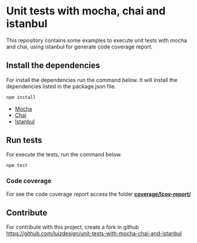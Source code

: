 # Unit tests with mocha, chai and istanbul

This repository contains some examples to execute unit tests with mocha and chai, using istanbul for generate code coverage report.


## Install the dependencies

For install the dependencies run the command below. It will install the dependencies listed in the package.json file.
```sh
npm install
```

- [Mocha](http://mochajs.org/)
- [Chai](http://chaijs.com/)
- [Istanbul](https://gotwarlost.github.io/istanbul/)


## Run tests

For execute the tests, run the command below.
```sh
npm test
```


### Code coverage
For see the code coverage report access the folder **[coverage/lcov-report/](https://github.com/luizdesign/unit-tests-with-mocha-chai-and-istanbul/coverage/lcov-report)**


## Contribute
For contribute with this project, create a fork in github https://github.com/luizdesign/unit-tests-with-mocha-chai-and-istanbul
